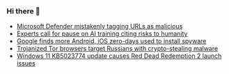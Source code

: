 ### Hi there 👋

<!--START_SECTION:feed-->
* [Microsoft Defender mistakenly tagging URLs as malicious](https://www.bleepingcomputer.com/news/microsoft/microsoft-defender-mistakenly-tagging-urls-as-malicious/)
* [Experts call for pause on AI training citing risks to humanity](https://www.bleepingcomputer.com/news/technology/experts-call-for-pause-on-ai-training-citing-risks-to-humanity/)
* [Google finds more Android, iOS zero-days used to install spyware](https://www.bleepingcomputer.com/news/security/google-finds-more-android-ios-zero-days-used-to-install-spyware/)
* [Trojanized Tor browsers target Russians with crypto-stealing malware](https://www.bleepingcomputer.com/news/security/trojanized-tor-browsers-target-russians-with-crypto-stealing-malware/)
* [Windows 11 KB5023774 update causes Red Dead Redemption 2 launch issues](https://www.bleepingcomputer.com/news/microsoft/windows-11-kb5023774-update-causes-red-dead-redemption-2-launch-issues/)
<!--END_SECTION:feed-->

<!--
**frankenk/frankenk** is a ✨ _special_ ✨ repository because its `README.md` (this file) appears on your GitHub profile.

Here are some ideas to get you started:

- 🔭 I’m currently working on ...
- 🌱 I’m currently learning ...
- 👯 I’m looking to collaborate on ...
- 🤔 I’m looking for help with ...
- 💬 Ask me about ...
- 📫 How to reach me: ...
- 😄 Pronouns: ...
- ⚡ Fun fact: ...
-->



